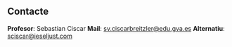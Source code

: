  
## Contacte
**Profesor**: Sebastian Ciscar
**Mail**: sv.ciscarbreitzler@edu.gva.es
**Alternatiu**: sciscar@ieseljust.com